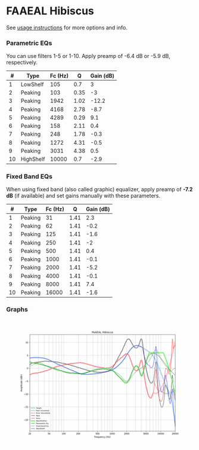 # FAAEAL Hibiscus
See [usage instructions](https://github.com/jaakkopasanen/AutoEq#usage) for more options and info.

### Parametric EQs
You can use filters 1-5 or 1-10. Apply preamp of -6.4 dB or -5.9 dB, respectively.

|   # | Type      |   Fc (Hz) |    Q |   Gain (dB) |
|-----|-----------|-----------|------|-------------|
|   1 | LowShelf  |       105 | 0.7  |         3   |
|   2 | Peaking   |       103 | 0.35 |        -3   |
|   3 | Peaking   |      1942 | 1.02 |       -12.2 |
|   4 | Peaking   |      4168 | 2.78 |        -8.7 |
|   5 | Peaking   |      4289 | 0.29 |         9.1 |
|   6 | Peaking   |       158 | 2.11 |         0.4 |
|   7 | Peaking   |       248 | 1.78 |        -0.3 |
|   8 | Peaking   |      1272 | 4.31 |        -0.5 |
|   9 | Peaking   |      3031 | 4.38 |         0.5 |
|  10 | HighShelf |     10000 | 0.7  |        -2.9 |

### Fixed Band EQs
When using fixed band (also called graphic) equalizer, apply preamp of **-7.2 dB** (if available) and set gains manually with these parameters.

|   # | Type    |   Fc (Hz) |    Q |   Gain (dB) |
|-----|---------|-----------|------|-------------|
|   1 | Peaking |        31 | 1.41 |         2.3 |
|   2 | Peaking |        62 | 1.41 |        -0.2 |
|   3 | Peaking |       125 | 1.41 |        -1.6 |
|   4 | Peaking |       250 | 1.41 |        -2   |
|   5 | Peaking |       500 | 1.41 |         0.4 |
|   6 | Peaking |      1000 | 1.41 |        -0.1 |
|   7 | Peaking |      2000 | 1.41 |        -5.2 |
|   8 | Peaking |      4000 | 1.41 |        -0.1 |
|   9 | Peaking |      8000 | 1.41 |         7.4 |
|  10 | Peaking |     16000 | 1.41 |        -1.6 |

### Graphs
![](./FAAEAL%20Hibiscus.png)

